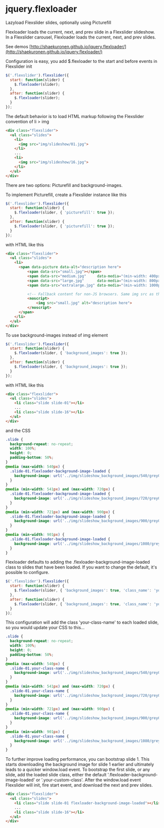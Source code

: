 jquery.flexloader
=================

Lazyload Flexslider slides, optionally using Picturefill

Flexloader loads the current, next, and prev slide in a Flexslider slideshow.  In a Flexslider carousel, Flexloader loads the current, next, and prev slides.

See demos [http://shaekuronen.github.io/jquery.flexloader/](http://shaekuronen.github.io/jquery.flexloader/)

Configuration is easy, you add $.flexloader to the start and before events in Flexslider init
```javascript
$('.flexslider').flexslider({
  start: function(slider) {
    $.flexloader(slider);
  },
  after: function(slider) {
    $.flexloader(slider);
  }
});
```
The default behavior is to load HTML markup following the Flexslider convention of li > img
```html
<div class="flexslider">
  <ul class="slides">
    <li>
      <img src="img/slideshow/01.jpg">
    </li>
    ...
    <li>
      <img src="img/slideshow/16.jpg">
    </li>
  </ul>
</div>
```
There are two options: Picturefill and background-images.

To implement Picturefill, create a Flexslider instance like this
```javascript
$('.flexslider').flexslider({
  start: function(slider) {
    $.flexloader(slider, { 'picturefill': true });
  },
  after: function(slider) {
    $.flexloader(slider, { 'picturefill': true });
  }
});
```
with HTML like this
```html
<div class="flexslider">
  <ul class="slides">
    <li>
      <span data-picture data-alt="description here">
          <span data-src="small.jpg"></span>
          <span data-src="medium.jpg"     data-media="(min-width: 400px)"></span>
          <span data-src="large.jpg"      data-media="(min-width: 800px)"></span>
          <span data-src="extralarge.jpg" data-media="(min-width: 1000px)"></span>

          <!-- Fallback content for non-JS browsers. Same img src as the initial, unqualified source element. -->
          <noscript>
              <img src="small.jpg" alt="description here">
          </noscript>
      </span>
    </li>
  </ul>
</div>
```
To use background-images instead of img element
```javascript
$('.flexslider').flexslider({
  start: function(slider) {
    $.flexloader(slider, { 'background_images': true });
  },
  after: function(slider) {
    $.flexloader(slider, { 'background_images': true });
  }
});
```
with HTML like this
```html
<div class="flexslider">
  <ul class="slides">
    <li class="slide slide-01"></li>
    ...
    <li class="slide slide-16"></li>
  </ul>
</div>
```
and the CSS
```css
.slide {
  background-repeat: no-repeat;
  width: 100%;
  height: 0;
  padding-bottom: 50%;
}
@media (max-width: 540px) {
  .slide-01.flexloader-background-image-loaded {
    background-image: url('../img/slideshow_background_images/540/grey01.jpg');
  }
}
@media (min-width: 541px) and (max-width: 720px) {
  .slide-01.flexloader-background-image-loaded {
    background-image: url('../img/slideshow_background_images/720/grey01.jpg');
  }
}
@media (min-width: 721px) and (max-width: 900px) {
  .slide-01.flexloader-background-image-loaded {
    background-image: url('../img/slideshow_background_images/900/grey01.jpg');
  }
}
@media (min-width: 901px) {
  .slide-01.flexloader-background-image-loaded {
    background-image: url('../img/slideshow_background_images/1080/grey01.jpg');
  }
}
```
Flexloader defaults to adding the .flexloader-background-image-loaded class to slides that have been loaded.  If you want to change the default, it's possible to configure.
```javascript
$('.flexslider').flexslider({
  start: function(slider) {
    $.flexloader(slider, { 'background_images': true, 'class_name': 'your-class-name' });
  },
  after: function(slider) {
    $.flexloader(slider, { 'background_images': true, 'class_name': 'your-class-name' });
  }
});
```
This configuration will add the class 'your-class-name' to each loaded slide, so you would update your CSS to this...
```css
.slide {
  background-repeat: no-repeat;
  width: 100%;
  height: 0;
  padding-bottom: 50%;
}
@media (max-width: 540px) {
  .slide-01.your-class-name {
    background-image: url('../img/slideshow_background_images/540/grey01.jpg');
  }
}
@media (min-width: 541px) and (max-width: 720px) {
  .slide-01.your-class-name {
    background-image: url('../img/slideshow_background_images/720/grey01.jpg');
  }
}
@media (min-width: 721px) and (max-width: 900px) {
  .slide-01.your-class-name {
    background-image: url('../img/slideshow_background_images/900/grey01.jpg');
  }
}
@media (min-width: 901px) {
  .slide-01.your-class-name {
    background-image: url('../img/slideshow_background_images/1080/grey01.jpg');
  }
}
```
To further improve loading performance, you can bootstrap slide 1.  This starts downloading the background image for slide 1 earlier and ultimately leads to a quicker window.load event.  To bootstrap the first slide, or any slide, add the loaded slide class, either the default '.flexloader-background-image-loaded' or '.your-custom-class'.  After the window.load event Flexslider will init, fire start event, and download the next and prev slides.
```html
<div class="flexslider">
  <ul class="slides">
    <li class="slide slide-01 flexloader-background-image-loaded"></li>
    ...
    <li class="slide slide-16"></li>
  </ul>
</div>
```